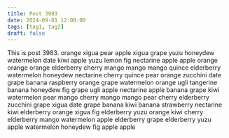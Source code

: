 ```yaml
---
title: Post 3983
date: 2024-09-01 12:00:00
tags: [tag1, tag2]
draft: false
---
```

This is post 3983.
orange
xigua
pear
apple
xigua
grape
yuzu
honeydew
watermelon
date
kiwi
apple
yuzu
lemon
fig
nectarine
apple
apple
orange
orange
orange
elderberry
cherry
mango
mango
mango
quince
elderberry
watermelon
honeydew
nectarine
cherry
quince
pear
orange
zucchini
date
grape
banana
raspberry
orange
grape
watermelon
orange
ugli
tangerine
banana
honeydew
fig
grape
ugli
apple
nectarine
apple
banana
grape
kiwi
watermelon
pear
mango
cherry
mango
mango
pear
cherry
elderberry
zucchini
grape
xigua
date
grape
banana
kiwi
banana
strawberry
nectarine
kiwi
elderberry
orange
xigua
fig
elderberry
yuzu
orange
kiwi
cherry
elderberry
mango
watermelon
apple
elderberry
grape
elderberry
yuzu
apple
watermelon
honeydew
fig
apple
apple

